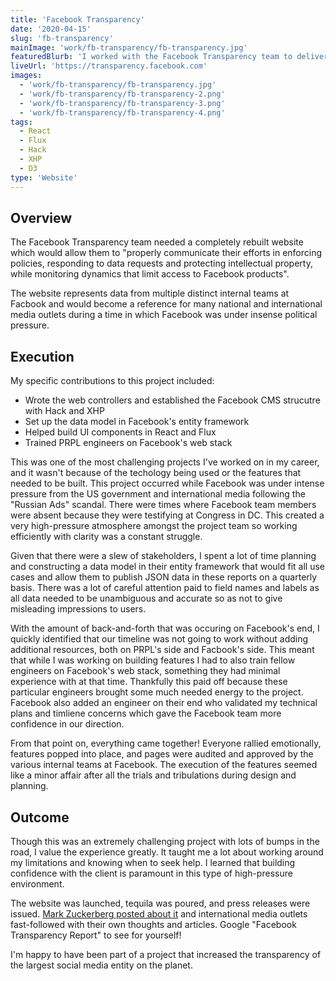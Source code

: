 ```yaml
---
title: 'Facebook Transparency'
date: '2020-04-15'
slug: 'fb-transparency'
mainImage: 'work/fb-transparency/fb-transparency.jpg'
featuredBlurb: 'I worked with the Facebook Transparency team to deliver a website to help communicate how Facbook enforces policies, responds to data requests and protects intellectual property.'
liveUrl: 'https://transparency.facebook.com'
images:
  - 'work/fb-transparency/fb-transparency.jpg'
  - 'work/fb-transparency/fb-transparency-2.png'
  - 'work/fb-transparency/fb-transparency-3.png'
  - 'work/fb-transparency/fb-transparency-4.png'
tags:
  - React
  - Flux
  - Hack
  - XHP
  - D3
type: 'Website'
---
```


## Overview

The Facebook Transparency team needed a completely rebuilt website which would allow them to "properly communicate their efforts in enforcing policies, responding to data requests and protecting intellectual property, while monitoring dynamics that limit access to Facebook products".

The website represents data from multiple distinct internal teams at Facbook and would become a reference for many national and international media outlets during a time in which Facebook was under insense political pressure.

## Execution

My specific contributions to this project included:

- Wrote the web controllers and established the Facebook CMS strucutre with Hack and XHP
- Set up the data model in Facebook's entity framework
- Helped build UI components in React and Flux
- Trained PRPL engineers on Facebook's web stack

This was one of the most challenging projects I've worked on in my career, and it wasn't because of the techology being used or the features that needed to be built. This project occurred while Facebook was under intense pressure from the US government and international media following the "Russian Ads" scandal. There were times where Facebook team members were absent because they were testifying at Congress in DC. This created a very high-pressure atmosphere amongst the project team so working efficiently with clarity was a constant struggle.

Given that there were a slew of stakeholders, I spent a lot of time planning and constructing a data model in their entity framework that would fit all use cases and allow them to publish JSON data in these reports on a quarterly basis. There was a lot of careful attention paid to field names and labels as all data needed to be unambiguous and accurate so as not to give misleading impressions to users.

With the amount of back-and-forth that was occuring on Facebook's end, I quickly identified that our timeline was not going to work without adding additional resources, both on PRPL's side and Facbook's side. This meant that while I was working on building features I had to also train fellow engineers on Facebook's web stack, something they had minimal experience with at that time. Thankfully this paid off because these particular engineers brought some much needed energy to the project. Facebook also added an engineer on their end who validated my technical plans and timliene concerns which gave the Facebook team more confidence in our direction.

From that point on, everything came together! Everyone rallied emotionally, features popped into place, and pages were audited and approved by the various internal teams at Facebook. The execution of the features seemed like a minor affair after all the trials and tribulations during design and planning.

## Outcome

Though this was an extremely challenging project with lots of bumps in the road, I value the experience greatly. It taught me a lot about working around my limitations and knowing when to seek help. I learned that building confidence with the client is paramount in this type of high-pressure environment.

The website was launched, tequila was poured, and press releases were issued. [Mark Zuckerberg posted about it](https://www.facebook.com/zuck/posts/10104954056777301) and international media outlets fast-followed with their own thoughts and articles. Google "Facebook Transparency Report" to see for yourself!

I'm happy to have been part of a project that increased the transparency of the largest social media entity on the planet.
